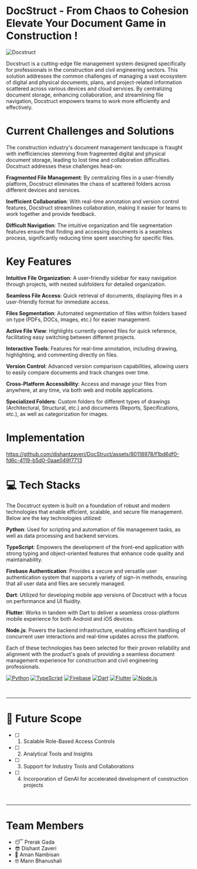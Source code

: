 # DocStruct - From Chaos to Cohesion Elevate Your Document Game in Construction !

![Docstruct](https://github.com/dishantzaveri/DocStruct/assets/80118978/528f7f3a-c013-4be3-bd5e-f22254e5c016)


Docstruct is a cutting-edge file management system designed specifically for professionals in the construction and civil engineering sectors. This solution addresses the common challenges of managing a vast ecosystem of digital and physical documents, plans, and project-related information scattered across various devices and cloud services. By centralizing document storage, enhancing collaboration, and streamlining file navigation, Docstruct empowers teams to work more efficiently and effectively.

# Current Challenges and Solutions

The construction industry's document management landscape is fraught with inefficiencies stemming from fragmented digital and physical document storage, leading to lost time and collaboration difficulties. Docstruct addresses these challenges head-on:

**Fragmented File Management**: By centralizing files in a user-friendly platform, Docstruct eliminates the chaos of scattered folders across different devices and services.

**Inefficient Collaboration**: With real-time annotation and version control features, Docstruct streamlines collaboration, making it easier for teams to work together and provide feedback.

**Difficult Navigation**: The intuitive organization and file segmentation features ensure that finding and accessing documents is a seamless process, significantly reducing time spent searching for specific files.

# Key Features

**Intuitive File Organization**: A user-friendly sidebar for easy navigation through projects, with nested subfolders for detailed organization.

**Seamless File Access**: Quick retrieval of documents, displaying files in a user-friendly format for immediate access.

**Files Segmentation**: Automated segmentation of files within folders based on type (PDFs, DOCs, images, etc.) for easier management.

**Active File View**: Highlights currently opened files for quick reference, facilitating easy switching between different projects.

**Interactive Tools**: Features for real-time annotation, including drawing, highlighting, and commenting directly on files.

**Version Control**: Advanced version comparison capabilities, allowing users to easily compare documents and track changes over time.

**Cross-Platform Accessibility**: Access and manage your files from anywhere, at any time, via both web and mobile applications.

**Specialized Folders**: Custom folders for different types of drawings (Architectural, Structural, etc.) and documents (Reports, Specifications, etc.), as well as categorization for images.

# Implementation



https://github.com/dishantzaveri/DocStruct/assets/80118978/f1bd6df0-fd6c-4119-b5d0-0aae049f7713


#  💻 Tech Stacks 

The Docstruct system is built on a foundation of robust and modern technologies that enable efficient, scalable, and secure file management. Below are the key technologies utilized:

**Python**: Used for scripting and automation of file management tasks, as well as data processing and backend services.

**TypeScript**: Empowers the development of the front-end application with strong typing and object-oriented features that enhance code quality and maintainability.

**Firebase Authentication**: Provides a secure and versatile user authentication system that supports a variety of sign-in methods, ensuring that all user data and files are securely managed.

**Dart**: Utilized for developing mobile app versions of Docstruct with a focus on performance and UI fluidity.

**Flutter**: Works in tandem with Dart to deliver a seamless cross-platform mobile experience for both Android and iOS devices.

**Node.js**: Powers the backend infrastructure, enabling efficient handling of concurrent user interactions and real-time updates across the platform.

Each of these technologies has been selected for their proven reliability and alignment with the product's goals of providing a seamless document management experience for construction and civil engineering professionals.

[![Python](https://img.shields.io/badge/python-3670A0?style=for-the-badge&logo=python&logoColor=ffdd54)](https://www.python.org/)
[![TypeScript](https://img.shields.io/badge/typescript-%23007ACC.svg?style=for-the-badge&logo=typescript&logoColor=white)](https://www.typescriptlang.org/)
[![Firebase](https://img.shields.io/badge/firebase-%23039BE5.svg?style=for-the-badge&logo=firebase)](https://firebase.google.com/)
[![Dart](https://img.shields.io/badge/dart-0175C2?style=for-the-badge&logo=dart&logoColor=white)](https://dart.dev/)
[![Flutter](https://img.shields.io/badge/flutter-%2302569B.svg?style=for-the-badge&logo=flutter&logoColor=white)](https://flutter.dev/)
[![Node.js](https://img.shields.io/badge/node.js-6DA55F?style=for-the-badge&logo=node-dot-js&logoColor=white)](https://nodejs.org/)

<br />

---


# 🚀️ **Future Scope**
- [ ] 1. Scalable Role-Based Access Controls
- [ ] 2. Analytical Tools and Insights
- [ ] 3. Support for Industry Tools and Collaborations
- [ ] 4. Incorporation of GenAI for accelerated development of construction projects


<br />

---

# **Team Members**

- 😴️ Prerak Gada
- 😎️ Dishant Zaveri
- 🙂️ Aman Nambisan
- 🤓 Mann Bhanushali


